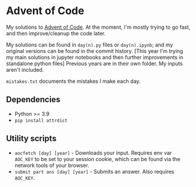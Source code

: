 # Advent of Code
My solutions to [Advent of Code](https://adventofcode.com).
At the moment, I'm mostly trying to go fast, and then improve/cleanup the code later.

My solutions can be found in `day(n).py` files or `day(n).ipynb`; and my original versions can be found in the commit history.
[This year I'm trying my main solutions in jupyter notebooks and then further improvements in standalone python files]
Previous years are in their own folder.
My inputs aren't included.

`mistakes.txt` documents the mistakes I make each day.

## Dependencies
- Python >= 3.9
- `pip install attrdict`

## Utility scripts
- `aocfetch [day] [year]` - Downloads your input. Requires env var `AOC_KEY` to be set to your session cookie, which can be found via the network tools of your browser.
- `submit part ans [day] [year]` - Submits an answer. Also requires `AOC_KEY`.